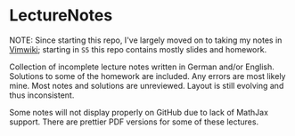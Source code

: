 # LectureNotes

NOTE: Since starting this repo, I've largely moved on to taking my notes in [Vimwiki](https://github.com/vimwiki/vimwiki); starting in `S5` this repo contains mostly slides and homework.

Collection of incomplete lecture notes written in German and/or English. Solutions to some of the homework are included. Any errors are most likely mine. Most notes and solutions are unreviewed. Layout is still evolving and thus inconsistent.

Some notes will not display properly on GitHub due to lack of MathJax support. There are prettier PDF versions for some of these lectures.

[1]: http://marked2app.com
